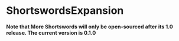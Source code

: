 # ShortswordsExpansion

<b>Note that More Shortswords will only be open-sourced after its 1.0 release. The current version is 0.1.0</b>
